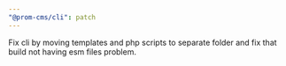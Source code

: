 ```yaml
---
"@prom-cms/cli": patch
---
```


Fix cli by moving templates and php scripts to separate folder and fix that build not having esm files problem.
